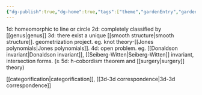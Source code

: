 ```yaml
---
{"dg-publish":true,"dg-home":true,"tags":["theme","gardenEntry","gardenEntry","gardenEntry"],"permalink":"/low-dimensional topology/","dgPassFrontmatter":true,"created":"2024-11-24T14:36:24.361+01:00","updated":"2025-04-30T12:39:26.229+02:00"}
---
```



1d: homeomorphic to line or circle
2d: completely classified by [[genus\|genus]]
3d: there exist a unique [[smooth structure\|smooth structure]]. geometrization project. eg. knot theory-[[Jones polynomials\|Jones polynomials]]. 
4d: open problem. 
     eg. [[Donaldson invariant\|Donaldson invariant]], [[Seiberg-Witten\|Seiberg-Witten]] invariant, intersection forms.
($\geq$ 5d: h-cobordism theorem and [[surgery\|surgery]] theory)

[[categorification\|categorification]], [[3d-3d correspondence\|3d-3d correspondence]]

